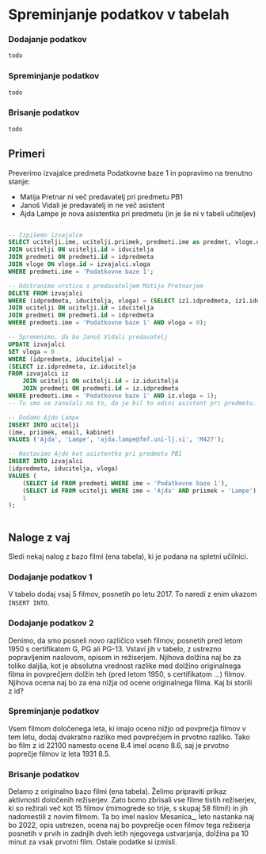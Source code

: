 # Spreminjanje podatkov v tabelah

### Dodajanje podatkov

```sql
todo
```

### Spreminjanje podatkov

```sql
todo
```

### Brisanje podatkov

```sql
todo
```

## Primeri

Preverimo izvajalce predmeta Podatkovne baze 1 in popravimo na trenutno stanje:
 
* Matija Pretnar ni več predavatelj pri predmetu PB1
* Janoš Vidali je predavatelj in ne več asistent
* Ajda Lampe je nova asistentka pri predmetu (in je še ni v tabeli učiteljev)


```sql

-- Izpišemo izvajalce
SELECT ucitelji.ime, ucitelji.priimek, predmeti.ime as predmet, vloge.opis FROM izvajalci
JOIN ucitelji ON ucitelji.id = iducitelja
JOIN predmeti ON predmeti.id = idpredmeta
JOIN vloge ON vloge.id = izvajalci.vloga
WHERE predmeti.ime = 'Podatkovne baze 1';

-- Odstranimo vrstico s predavateljem Matijo Pretnarjem
DELETE FROM izvajalci
WHERE (idpredmeta, iducitelja, vloga) = (SELECT iz1.idpredmeta, iz1.iducitelja, iz1.vloga FROM izvajalci AS iz1
JOIN ucitelji ON ucitelji.id = iducitelja
JOIN predmeti ON predmeti.id = idpredmeta
WHERE predmeti.ime = 'Podatkovne baze 1' AND vloga = 0);

-- Spremenimo, da bo Janoš Vidali predavatelj
UPDATE izvajalci
SET vloga = 0
WHERE (idpredmeta, iducitelja) = 
(SELECT iz.idpredmeta, iz.iducitelja
FROM izvajalci iz
    JOIN ucitelji ON ucitelji.id = iz.iducitelja
    JOIN predmeti ON predmeti.id = iz.idpredmeta
WHERE predmeti.ime = 'Podatkovne baze 1' AND iz.vloga = 1);
-- Tu smo se zanašali na to, da je bil to edini asistent pri predmetu. Če bi bilo asistentov več, bi filtrirali še po imenu in priimku.

-- Dodamo Ajdo Lampe
INSERT INTO ucitelji
(ime, priimek, email, kabinet)
VALUES ('Ajda', 'Lampe', 'ajda.lampe@fmf.uni-lj.si', 'M427');

-- Nastavimo Ajdo kot asistentko pri predmetu PB1
INSERT INTO izvajalci
(idpredmeta, iducitelja, vloga)
VALUES (
    (SELECT id FROM predmeti WHERE ime = 'Podatkovne baze 1'),
    (SELECT id FROM ucitelji WHERE ime = 'Ajda' AND priimek = 'Lampe'),
    1
);
    
```

## Naloge z vaj

Sledi nekaj nalog z bazo filmi (ena tabela), ki je podana na spletni učilnici.

### Dodajanje podatkov 1
V tabelo dodaj vsaj 5 filmov, posnetih po letu 2017. To naredi z enim ukazom `INSERT INTO`.


### Dodajanje podatkov 2
Denimo, da smo posneli novo različico vseh filmov, posnetih pred letom 1950 s certifikatom G, PG ali PG-13. Vstavi jih v tabelo, z ustrezno popravljenim naslovom, opisom in režiserjem. Njihova dolžina naj bo za toliko daljša, kot je absolutna vrednost razlike med dolžino originalnega filma in povprečjem dolžin teh (pred letom 1950, s certifikatom ...) filmov. Njihova ocena naj bo za ena nižja od ocene originalnega filma. Kaj bi storili z id?

### Spreminjanje podatkov
Vsem filmom določenega leta, ki imajo oceno nižjo od povprečja filmov v tem letu, dodaj dvakratno razliko med povprečjem in prvotno razliko. Tako bo film z id 22100 namesto ocene 8.4 imel oceno 8.6, saj je prvotno poprečje filmov iz leta 1931 8.5.

### Brisanje podatkov
Delamo z originalno bazo filmi (ena tabela). Želimo pripraviti prikaz aktivnosti določenih režiserjev. Zato bomo zbrisali vse filme tistih režiserjev, ki so režirali več kot 15 filmov (mimogrede so trije, s skupaj 58 filmi!) in jih nadomestili z novim filmom. Ta bo imel naslov Mesanica_, leto nastanka naj bo 2022, opis ustrezen, ocena naj bo povprečje ocen filmov tega režiserja posnetih v prvih in zadnjih dveh letih njegovega ustvarjanja, dolžina pa 10 minut za vsak prvotni film. Ostale podatke si izmisli.

